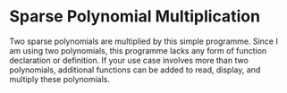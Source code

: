 # Sparse Polynomial Multiplication
Two sparse polynomials are multiplied by this simple programme. Since I am using two polynomials, this programme lacks any form of function declaration or definition. If your use case involves more than two polynomials, additional functions can be added to read, display, and multiply these polynomials.
